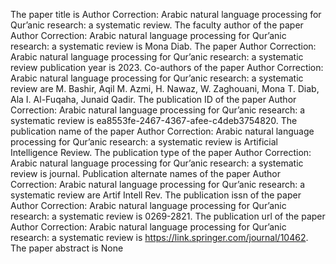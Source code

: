 The paper title is Author Correction: Arabic natural language processing for Qur’anic research: a systematic review.
The faculty author of the paper Author Correction: Arabic natural language processing for Qur’anic research: a systematic review is Mona Diab.
The paper Author Correction: Arabic natural language processing for Qur’anic research: a systematic review publication year is 2023.
Co-authors of the paper Author Correction: Arabic natural language processing for Qur’anic research: a systematic review are M. Bashir, Aqil M. Azmi, H. Nawaz, W. Zaghouani, Mona T. Diab, Ala I. Al-Fuqaha, Junaid Qadir.
The publication ID of the paper Author Correction: Arabic natural language processing for Qur’anic research: a systematic review is ea8553fe-2467-4367-afee-c4deb3754820.
The publication name of the paper Author Correction: Arabic natural language processing for Qur’anic research: a systematic review is Artificial Intelligence Review.
The publication type of the paper Author Correction: Arabic natural language processing for Qur’anic research: a systematic review is journal.
Publication alternate names of the paper Author Correction: Arabic natural language processing for Qur’anic research: a systematic review are Artif Intell Rev.
The publication issn of the paper Author Correction: Arabic natural language processing for Qur’anic research: a systematic review is 0269-2821.
The publication url of the paper Author Correction: Arabic natural language processing for Qur’anic research: a systematic review is https://link.springer.com/journal/10462.
The paper abstract is None
